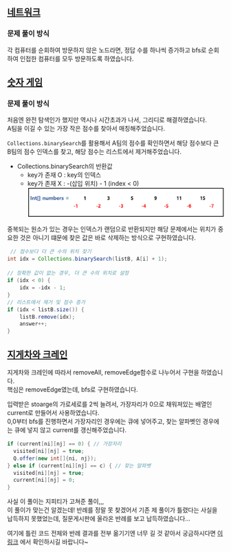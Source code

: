 ## [네트워크](https://school.programmers.co.kr/learn/courses/30/lessons/388353)
### 문제 풀이 방식
각 컴퓨터를 순회하여 방문하지 않은 노드라면,
정답 수를 하나씩 증가하고 bfs로 순회하여 인접한 컴퓨터를 모두 방문하도록 하였습니다.


## [숫자 게임](https://school.programmers.co.kr/learn/courses/30/lessons/12987)
### 문제 풀이 방식
처음엔 완전 탐색인가 했지만 역시나 시간초과가 나서, 그리디로 해결하였습니다.  
A팀을 이길 수 있는 가장 작은 점수를 찾아서 매칭해주었습니다.

`Collections.binarySearch`를 활용해서 A팀의 점수를 확인하면서 해당 점수보다 큰 B팀의 점수 인덱스를 찾고, 해당 점수는 리스트에서 제거해주었습니다.

- Collections.binarySearch의 반환값
  - key가 존재 O : key의 인덱스
  - key가 존재 X : -(삽입 위치) - 1 (index < 0)
  ![key가 존재하지 않는 경우](image.png)

중복되는 원소가 있는 경우는 인덱스가 랜덤으로 반환되지만 해당 문제에서는 위치가 중요한 것은 아니기 떄문에 찾은 값은 바로 삭제하는 방식으로 구현하였습니다.

```java
 // 점수보다 더 큰 수의 위치 찾기
int idx = Collections.binarySearch(listB, A[i] + 1);

// 정확한 값이 없는 경우, 더 큰 수의 위치로 설정
if (idx < 0) {
    idx = -idx - 1;
}
// 리스트에서 제거 및 점수 증가
if (idx < listB.size()) {
    listB.remove(idx);
    answer++;   
}
```


## [지게차와 크레인](https://school.programmers.co.kr/learn/courses/30/lessons/388353)
지게차와 크레인에 따라서 removeAll, removeEdge함수로 나누어서 구현을 하였습니다.  
핵심은 removeEdge였는데, bfs로 구현하였습니다.

입력받은 stoarge의 가로세로를 2씩 늘려서, 가장자리가 0으로 채워져있는 배열인 current로 만들어서 사용하였습니다.  
0,0부터 bfs를 진행하면서 가장자리인 경우에는 큐에 넣어주고, 찾는 알파벳인 경우에는 큐에 넣지 않고 current를 갱신해주었습니다.

```java
if (current[ni][nj] == 0) { // 가장자리
  visited[ni][nj] = true;
  Q.offer(new int[]{ni, nj});
} else if (current[ni][nj] == c) { // 찾는 알파벳
  visited[ni][nj] = true;
  current[ni][nj] = 0;
}
```

사실 이 풀이는 지피티가 고쳐준 풀이,,,  
이 풀이가 맞는건 알겠는데! 반례를 정말 못 찾겠어서 기존 제 풀이가 틀렸다는 사실을 납득하지 못했었는데, 질문게시판에 올라온 반례를 보고 납득하였습니다...

여기에 틀린 코드 전체와 반례 결과를 전부 옮기기엔 너무 길 것 같아서 궁금하시다면 [이 링크](https://spiffy-centipede-875.notion.site/1f062570e7c480ae8e7fd779422c05da?pvs=4) 에서 확인하시길 바랍니다~

